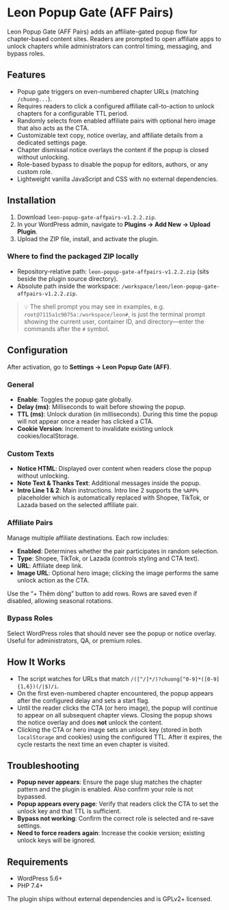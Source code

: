 # Leon Popup Gate (AFF Pairs)

Leon Popup Gate (AFF Pairs) adds an affiliate-gated popup flow for chapter-based content sites. Readers are prompted to open affiliate apps to unlock chapters while administrators can control timing, messaging, and bypass roles.

## Features

- Popup gate triggers on even-numbered chapter URLs (matching `/chuong...`).
- Requires readers to click a configured affiliate call-to-action to unlock chapters for a configurable TTL period.
- Randomly selects from enabled affiliate pairs with optional hero image that also acts as the CTA.
- Customizable text copy, notice overlay, and affiliate details from a dedicated settings page.
- Chapter dismissal notice overlays the content if the popup is closed without unlocking.
- Role-based bypass to disable the popup for editors, authors, or any custom role.
- Lightweight vanilla JavaScript and CSS with no external dependencies.

## Installation

1. Download `leon-popup-gate-affpairs-v1.2.2.zip`.
2. In your WordPress admin, navigate to **Plugins → Add New → Upload Plugin**.
3. Upload the ZIP file, install, and activate the plugin.

### Where to find the packaged ZIP locally

- Repository-relative path: `leon-popup-gate-affpairs-v1.2.2.zip` (sits beside the plugin source directory).
- Absolute path inside the workspace: `/workspace/leon/leon-popup-gate-affpairs-v1.2.2.zip`.

> 💡 The shell prompt you may see in examples, e.g. `root@7115a1c9075a:/workspace/leon#`, is just the terminal prompt showing the current user, container ID, and directory—enter the commands after the `#` symbol.

## Configuration

After activation, go to **Settings → Leon Popup Gate (AFF)**.

### General

- **Enable**: Toggles the popup gate globally.
- **Delay (ms)**: Milliseconds to wait before showing the popup.
- **TTL (ms)**: Unlock duration (in milliseconds). During this time the popup will not appear once a reader has clicked a CTA.
- **Cookie Version**: Increment to invalidate existing unlock cookies/localStorage.

### Custom Texts

- **Notice HTML**: Displayed over content when readers close the popup without unlocking.
- **Note Text & Thanks Text**: Additional messages inside the popup.
- **Intro Line 1 & 2**: Main instructions. Intro line 2 supports the `%APP%` placeholder which is automatically replaced with Shopee, TikTok, or Lazada based on the selected affiliate pair.

### Affiliate Pairs

Manage multiple affiliate destinations. Each row includes:

- **Enabled**: Determines whether the pair participates in random selection.
- **Type**: Shopee, TikTok, or Lazada (controls styling and CTA text).
- **URL**: Affiliate deep link.
- **Image URL**: Optional hero image; clicking the image performs the same unlock action as the CTA.

Use the “+ Thêm dòng” button to add rows. Rows are saved even if disabled, allowing seasonal rotations.

### Bypass Roles

Select WordPress roles that should never see the popup or notice overlay. Useful for administrators, QA, or premium roles.

## How It Works

- The script watches for URLs that match `/([^/]*/)?chuong[^0-9]*([0-9]{1,6})(/|$)/i`.
- On the first even-numbered chapter encountered, the popup appears after the configured delay and sets a start flag.
- Until the reader clicks the CTA (or hero image), the popup will continue to appear on all subsequent chapter views. Closing the popup shows the notice overlay and does **not** unlock the content.
- Clicking the CTA or hero image sets an unlock key (stored in both `localStorage` and cookies) using the configured TTL. After it expires, the cycle restarts the next time an even chapter is visited.

## Troubleshooting

- **Popup never appears**: Ensure the page slug matches the chapter pattern and the plugin is enabled. Also confirm your role is not bypassed.
- **Popup appears every page**: Verify that readers click the CTA to set the unlock key and that TTL is sufficient.
- **Bypass not working**: Confirm the correct role is selected and re-save settings.
- **Need to force readers again**: Increase the cookie version; existing unlock keys will be ignored.

## Requirements

- WordPress 5.6+
- PHP 7.4+

The plugin ships without external dependencies and is GPLv2+ licensed.
